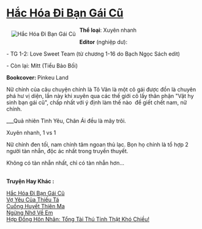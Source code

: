 <a href="https://utruyen.com/truyen/hac-hoa-di-ban-gai-cu/19091/" title="Hắc Hóa Đi Bạn Gái Cũ"><h1>Hắc Hóa Đi Bạn Gái Cũ</h1></a><div style="display:table"><img align="right" style="float: left; padding: 10px;" src="https://utruyen.com/images/story/200x260/hac-hoa-di-ban-gai-cu.jpg" alt="Hắc Hóa Đi Bạn Gái Cũ"><b>Thể loại</b>: Xuyên nhanh<p></p><b>Editor</b> (nghiệp dư): <p></p>- TG 1-2: Love Sweet Team (từ chương 1-16 do Bạch Ngọc Sách edit)<p></p>- Còn lại: Mítt (Tiểu Bảo Bối) <p></p><b>Bookcover: </b>Pinkeu Land<p></p>Nữ chính của câu chuyện chính là Tô Vãn là một cô gái được đồn là chuyên phá hư vị diện, lần này khi xuyên qua các thế giới cô lấy thân phận "Vật hy sinh bạn gái cũ", chấp nhất với ý định làm thế nào  để giết chết nam, nữ chính.<p></p>___Quả nhiên Tình Yêu, Chân Ái đều là mây trôi.<p></p>Xuyên nhanh, 1 vs 1<p></p>Nữ chính đen tối, nam chính tâm ngoan thủ lạc. Bọn họ chính là tổ hợp 2 người tàn nhẫn, độc ác nhất trong truyền thuyết.<p></p>Không có tàn nhẫn nhất, chỉ có tàn nhẫn hơn... </div><p><br><b>Truyện Hay Khác :</b></p><a href="https://utruyen.com/truyen/hac-hoa-di-ban-gai-cu/19091/" alt="Hắc Hóa Đi Bạn Gái Cũ">Hắc Hóa Đi Bạn Gái Cũ</a><br/><a href="https://utruyen.com/truyen/vo-yeu-cua-thieu-ta/19198/" alt="Vợ Yêu Của Thiếu Tá">Vợ Yêu Của Thiếu Tá</a><br/><a href="https://github.com/quanluxury/ngontinh_top100/tree/master/17571" alt="Cuồng Huyết Thiên Ma">Cuồng Huyết Thiên Ma</a><br/><a href="https://github.com/quanluxury/ngontinh_top100/tree/master/19149" alt="Ngừng Nhớ Về Em">Ngừng Nhớ Về Em</a><br/><a href="https://images.google.com.bn/url?q=https%3A%2F%2Futruyen.com%2Ftruyen%2Fhop-dong-hon-nhan-tong-tai-thu-tinh-that-kho-chieu%2F19524%2F" alt="Hợp Đồng Hôn Nhân: Tổng Tài Thú Tính Thật Khó Chiều!">Hợp Đồng Hôn Nhân: Tổng Tài Thú Tính Thật Khó Chiều!</a><br/>